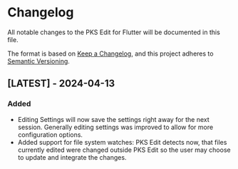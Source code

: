 # Changelog

All notable changes to the PKS Edit for Flutter will be documented in this file.

The format is based on [Keep a Changelog](https://keepachangelog.com/en/1.0.0/),
and this project adheres to [Semantic Versioning](https://semver.org/spec/v2.0.0.html).

## [LATEST] - 2024-04-13

### Added
- Editing Settings will now save the settings right away for the next session. Generally editing settings was
  improved to allow for more configuration options.
- Added support for file system watches: PKS Edit detects now, that files currently edited were changed outside
  PKS Edit so the user may choose to update and integrate the changes. 
